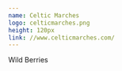 ```yaml
---
name: Celtic Marches
logo: celticmarches.png
height: 120px
link: //www.celticmarches.com/
---
```

<ul style="list-style-type:none; margin:0; padding:0;">
  <li>Wild Berries</li>
</ul>

